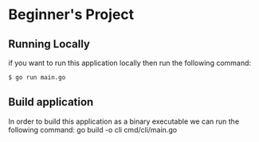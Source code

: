 # Beginner's Project

## Running Locally

if you want to run this application locally then run the following command:

```bash
$ go run main.go
```

## Build application

In order to build this application as a binary executable we can run the following command: go build -o cli cmd/cli/main.go
